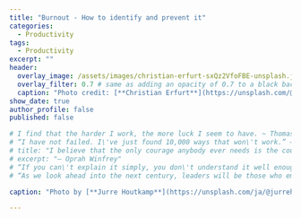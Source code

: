 ```yaml
---
title: "Burnout - How to identify and prevent it"
categories:
  - Productivity
tags:
  - Productivity
excerpt: ""
header:
  overlay_image: /assets/images/christian-erfurt-sxQz2VfoFBE-unsplash.jpg
  overlay_filter: 0.7 # same as adding an opacity of 0.7 to a black background
  caption: "Photo credit: [**Christian Erfurt**](https://unsplash.com/@christnerfurt) on [Unsplash](https://unsplash.com/photos/sxQz2VfoFBE)"
show_date: true
author_profile: false 
published: false

# I find that the harder I work, the more luck I seem to have. ~ Thomas Jefferson
# “I have not failed. I\'ve just found 10,000 ways that won\'t work.” —Thomas A. Edison
# title: "I believe that the only courage anybody ever needs is the courage to follow your own dreams." 
# excerpt: "— Oprah Winfrey"
# “If you can\'t explain it simply, you don\'t understand it well enough.” —Albert Einstein
# “As we look ahead into the next century, leaders will be those who empower others.” —Bill Gates

caption: "Photo by [**Jurre Houtkamp**](https://unsplash.com/ja/@jurrehoutkamp?utm_source=unsplash&utm_medium=referral&utm_content=creditCopyText) on [**Unsplash**](https://unsplash.com/photos/JK1cQkLnUsk?utm_source=unsplash&utm_medium=referral&utm_content=creditCopyText)"

---
```


